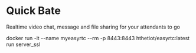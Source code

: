 # Quick Bate

Realtime video chat, message and file sharing for your attendants to go

docker run -it --name myeasyrtc --rm -p 8443:8443 hthetiot/easyrtc:latest run server_ssl
